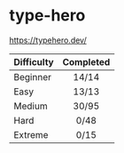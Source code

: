 # type-hero

<https://typehero.dev/>

| Difficulty | Completed |
| ---------- | :-------: |
| Beginner   |   14/14   |
| Easy       |   13/13   |
| Medium     |   30/95   |
| Hard       |   0/48    |
| Extreme    |   0/15    |

